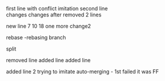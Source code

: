 first line with conflict imitation
second line         
changes
changes after removed 2 lines

new line 7 10 18
one more change2

rebase -rebasing branch

split

removed line
added line
added line

added line 2
trying to imitate auto-merging - 1st failed it was FF


